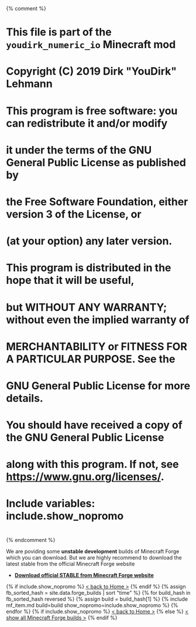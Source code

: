 {% comment %}
# This file is part of the `youdirk_numeric_io` Minecraft mod
# Copyright (C) 2019  Dirk "YouDirk" Lehmann
#
# This program is free software: you can redistribute it and/or modify
# it under the terms of the GNU General Public License as published by
# the Free Software Foundation, either version 3 of the License, or
# (at your option) any later version.
#
# This program is distributed in the hope that it will be useful,
# but WITHOUT ANY WARRANTY; without even the implied warranty of
# MERCHANTABILITY or FITNESS FOR A PARTICULAR PURPOSE.  See the
# GNU General Public License for more details.
#
# You should have received a copy of the GNU General Public License
# along with this program.  If not, see <https://www.gnu.org/licenses/>.

#
# Include variables: include.show_nopromo
#
{% endcomment %}

We are poviding some **unstable development** builds of Minecraft
Forge which you can download.  But we are highly recommend to download
the latest stable from the official Minecraft Forge website

* **[Download official STABLE from Minecraft Forge website
  ](https://files.minecraftforge.net/)**

{% if include.show_nopromo %}
<span class="more">[< back to Home >](.)</span>
{% endif %}
{% assign fb_sorted_hash = site.data.forge_builds | sort "time" %}
{% for build_hash in fb_sorted_hash reversed %}
{%   assign build = build_hash[1] %}
{%   include mf_item.md build=build show_nopromo=include.show_nopromo %}
{% endfor %}
{% if include.show_nopromo %}
<span class="more">[< back to Home >](.)</span>
{% else %}
<span class="more">
[< show all Minecraft Forge builds >](minecraft-forge-all)</span>
{% endif %}
